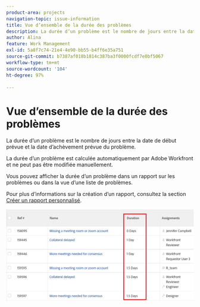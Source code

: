 ```yaml
---
product-area: projects
navigation-topic: issue-information
title: Vue d’ensemble de la durée des problèmes
description: La durée d’un problème est le nombre de jours entre la date de début prévue et la date d’achèvement prévue du problème.
author: Alina
feature: Work Management
exl-id: 5a8f7c74-21e4-4e90-bb55-b4ff6e35a751
source-git-commit: b7387af018b1814c387ba3f0000fcdf7e0bf5067
workflow-type: tm+mt
source-wordcount: '104'
ht-degree: 97%

---
```


# Vue d’ensemble de la durée des problèmes

La durée d’un problème est le nombre de jours entre la date de début prévue et la date d’achèvement prévue du problème.

La durée d’un problème est calculée automatiquement par Adobe Workfront et ne peut pas être modifiée manuellement.

Vous pouvez afficher la durée d’un problème dans un rapport sur les problèmes ou dans la vue d’une liste de problèmes.

Pour plus d’informations sur la création d’un rapport, consultez la section [Créer un rapport personnalisé](../../../reports-and-dashboards/reports/creating-and-managing-reports/create-custom-report.md).

![Vue Durée de l&#39;événement](assets/nwe-issue-duration-view-highlighted-350x73.png)
